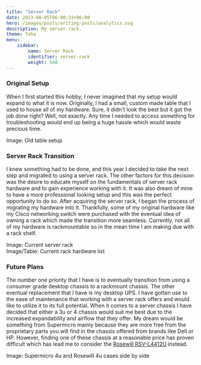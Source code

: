 ```yaml
---
title: "Server Rack"
date: 2023-08-05T06:00:23+06:00
hero: /images/posts/writing-posts/analytics.svg
description: My server rack.
theme: Toha
menu:
    sidebar:
        name: Server Rack
        identifier: server-rack
        weight: 500
---
```


### Original Setup

When I first started this hobby, I never imagined that my setup would expand to what it is now. Originally, I had a small, custom made table that I used to house all of my hardware. Sure, it didn't look the best but it got the job done right? Well, not exactly. Any time I needed to access something for troubleshooting would end up being a huge hassle which would waste precious time.

Image: Old table setup

### Server Rack Transition

I knew something had to be done, and this year I decided to take the next step and migrated to using a server rack. The other factors for this decision was the desire to educate myself on the fundamentals of server rack hardware and to gain experience working with it. It was also dream of mine to have a more professional looking setup and this was the perfect opportunity to do so. After acquiring the server rack, I began the process of migrating my hardware into it. Thankfully, some of my original hardware like my Cisco networking switch were purchased with the eventual idea of owning a rack which made the transition more seamless. Currently, not all of my hardware is rackmountable so in the mean time I am making due with a rack shelf.

Image: Current server rack
<br>
Image/Table: Current rack hardware list

### Future Plans

The number one priority that I have is to eventually transition from using a consumer grade desktop chassis to a rackmount chassis. The other eventual replacement that I have is my desktop UPS. I have gotten use to the ease of maintenance that working with a server rack offers and would like to utilize it to its full potential. When it comes to a server chassis I have decided that either a 3u or 4 chassis would suit me best due to the increased expandability and airflow that they offer. My dream would be something from Supermicro mainly because they are more free from the proprietary parts you will find in the chassis offered from brands like Dell or HP. However, finding one of these chassis at a reasonable price has proven difficult which has lead me to consider the [Rosewill RSV-L4412U](https://www.newegg.ca/rosewill-rsv-l4412u-black/p/N82E16811147330) instead.

Image: Supermicro 4u and Rosewill 4u cases side by side
